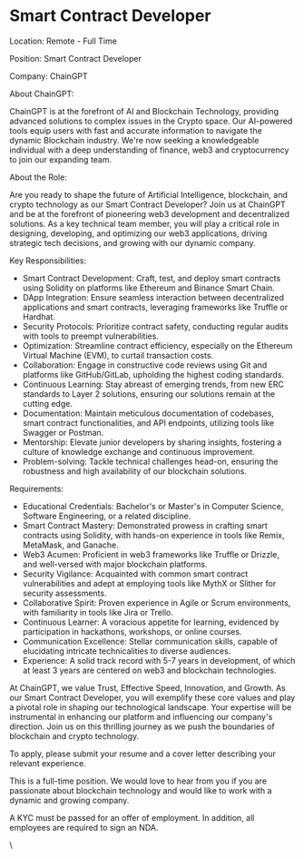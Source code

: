 # Smart Contract Developer

Location: Remote - Full Time

Position: Smart Contract Developer

Company: ChainGPT

About ChainGPT:

ChainGPT is at the forefront of AI and Blockchain Technology, providing advanced solutions to complex issues in the Crypto space. Our AI-powered tools equip users with fast and accurate information to navigate the dynamic Blockchain industry. We're now seeking a knowledgeable individual with a deep understanding of finance, web3 and cryptocurrency to join our expanding team.

About the Role:

Are you ready to shape the future of Artificial Intelligence, blockchain, and crypto technology as our Smart Contract Developer? Join us at ChainGPT and be at the forefront of pioneering web3 development and decentralized solutions. As a key technical team member, you will play a critical role in designing, developing, and optimizing our web3 applications, driving strategic tech decisions, and growing with our dynamic company.

Key Responsibilities:

* Smart Contract Development: Craft, test, and deploy smart contracts using Solidity on platforms like Ethereum and Binance Smart Chain.
* DApp Integration: Ensure seamless interaction between decentralized applications and smart contracts, leveraging frameworks like Truffle or Hardhat.
* Security Protocols: Prioritize contract safety, conducting regular audits with tools to preempt vulnerabilities.
* Optimization: Streamline contract efficiency, especially on the Ethereum Virtual Machine (EVM), to curtail transaction costs.
* Collaboration: Engage in constructive code reviews using Git and platforms like GitHub/GitLab, upholding the highest coding standards.
* Continuous Learning: Stay abreast of emerging trends, from new ERC standards to Layer 2 solutions, ensuring our solutions remain at the cutting edge.
* Documentation: Maintain meticulous documentation of codebases, smart contract functionalities, and API endpoints, utilizing tools like Swagger or Postman.
* Mentorship: Elevate junior developers by sharing insights, fostering a culture of knowledge exchange and continuous improvement.
* Problem-solving: Tackle technical challenges head-on, ensuring the robustness and high availability of our blockchain solutions.

Requirements:

* Educational Credentials: Bachelor's or Master's in Computer Science, Software Engineering, or a related discipline.
* Smart Contract Mastery: Demonstrated prowess in crafting smart contracts using Solidity, with hands-on experience in tools like Remix, MetaMask, and Ganache.
* Web3 Acumen: Proficient in web3 frameworks like Truffle or Drizzle, and well-versed with major blockchain platforms.
* Security Vigilance: Acquainted with common smart contract vulnerabilities and adept at employing tools like MythX or Slither for security assessments.
* Collaborative Spirit: Proven experience in Agile or Scrum environments, with familiarity in tools like Jira or Trello.
* Continuous Learner: A voracious appetite for learning, evidenced by participation in hackathons, workshops, or online courses.
* Communication Excellence: Stellar communication skills, capable of elucidating intricate technicalities to diverse audiences.
* Experience: A solid track record with 5-7 years in development, of which at least 3 years are centered on web3 and blockchain technologies.

At ChainGPT, we value Trust, Effective Speed, Innovation, and Growth. As our Smart Contract Developer, you will exemplify these core values and play a pivotal role in shaping our technological landscape. Your expertise will be instrumental in enhancing our platform and influencing our company's direction. Join us on this thrilling journey as we push the boundaries of blockchain and crypto technology.

To apply, please submit your resume and a cover letter describing your relevant experience.

This is a full-time position. We would love to hear from you if you are passionate about blockchain technology and would like to work with a dynamic and growing company.

A KYC must be passed for an offer of employment. In addition, all employees are required to sign an NDA.

\
